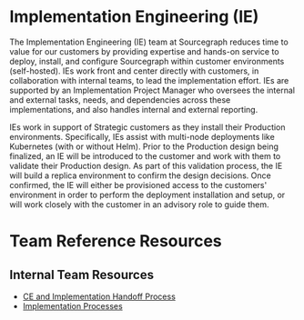 # Implementation Engineering (IE)

The Implementation Engineering (IE) team at Sourcegraph reduces time to value for our customers by providing expertise and hands-on service to deploy, install, and configure Sourcegraph within customer environments (self-hosted). IEs work front and center directly with customers, in collaboration with internal teams, to lead the implementation effort. IEs are supported by an Implementation Project Manager who oversees the internal and external tasks, needs, and dependencies across these implementations, and also handles internal and external reporting.

IEs work in support of Strategic customers as they install their Production environments. Specifically, IEs assist with multi-node deployments like Kubernetes (with or without Helm). Prior to the Production design being finalized, an IE will be introduced to the customer and work with them to validate their Production design. As part of this validation process, the IE will build a replica environment to confirm the design decisions. Once confirmed, the IE will either be provisioned access to the customers' environment in order to perform the deployment installation and setup, or will work closely with the customer in an advisory role to guide them.

# Team Reference Resources
## Internal Team Resources
- [CE and Implementation Handoff Process](ce-implementation-handoff.md)
- [Implementation Processes](ie-process.md)
